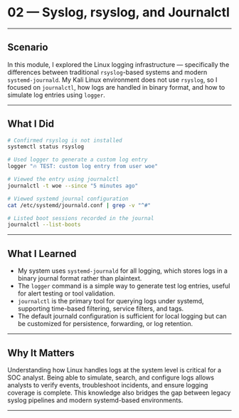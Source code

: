 # 02 — Syslog, rsyslog, and Journalctl

---

## Scenario

In this module, I explored the Linux logging infrastructure — specifically the differences between traditional `rsyslog`-based systems and modern `systemd-journald`. My Kali Linux environment does not use `rsyslog`, so I focused on `journalctl`, how logs are handled in binary format, and how to simulate log entries using `logger`.

---

## What I Did

```bash
# Confirmed rsyslog is not installed
systemctl status rsyslog

# Used logger to generate a custom log entry
logger "🔥 TEST: custom log entry from user woe"

# Viewed the entry using journalctl
journalctl -t woe --since "5 minutes ago"

# Viewed systemd journal configuration
cat /etc/systemd/journald.conf | grep -v "^#"

# Listed boot sessions recorded in the journal
journalctl --list-boots
```

---

## What I Learned

- My system uses `systemd-journald` for all logging, which stores logs in a binary journal format rather than plaintext.
- The `logger` command is a simple way to generate test log entries, useful for alert testing or tool validation.
- `journalctl` is the primary tool for querying logs under systemd, supporting time-based filtering, service filters, and tags.
- The default journald configuration is sufficient for local logging but can be customized for persistence, forwarding, or log retention.

---

## Why It Matters

Understanding how Linux handles logs at the system level is critical for a SOC analyst. Being able to simulate, search, and configure logs allows analysts to verify events, troubleshoot incidents, and ensure logging coverage is complete. This knowledge also bridges the gap between legacy syslog pipelines and modern systemd-based environments.

---

